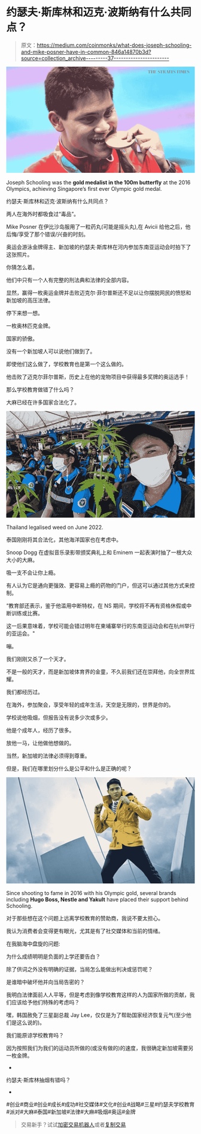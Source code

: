 # 约瑟夫·斯库林和迈克·波斯纳有什么共同点？

> 原文：<https://medium.com/coinmonks/what-does-joseph-schooling-and-mike-posner-have-in-common-846a14870b3d?source=collection_archive---------37----------------------->

![](img/eba7d9ea87294aa5a432b0b46da6d8ca.png)

Joseph Schooling was the **gold medalist in the 100m butterfly** at the 2016 Olympics, achieving Singapore’s first ever Olympic gold medal.

约瑟夫·斯库林和迈克·波斯纳有什么共同点？

两人在海外时都吸食过“毒品”。

Mike Posner 在伊比沙岛服用了一粒药丸(可能是摇头丸),在 Avicii 给他之后，他后悔/享受了那个错误/兴奋的时刻。

奥运会游泳金牌得主、新加坡的约瑟夫·斯库林在河内参加东南亚运动会时拍下了这张照片。

你猜怎么着。

他们中只有一个人有完整的刑法典和法律的全部内容。

显然，赢得一枚奥运金牌并击败迈克尔·菲尔普斯还不足以让你摆脱网民的愤怒和新加坡的高压法律。

停下来想一想。

一枚奥林匹克金牌。

国家的骄傲。

没有一个新加坡人可以说他们做到了。

即使他们这么做了，学校教育也是第一个这么做的。

他击败了迈克尔菲尔普斯，历史上在他的宠物项目中获得最多奖牌的奥运选手！

那么学校教育做错了什么吗？

大麻已经在许多国家合法化了。

![](img/e56b8f96ac6e51508181b5237b98a0b1.png)

Thailand legalised weed on June 2022.

泰国刚刚将其合法化，其他海洋国家也在考虑中。

Snoop Dogg 在虚拟音乐录影带颁奖典礼上和 Eminem 一起表演时抽了一根大众大小的大麻。

吸一支不会让你上瘾。

有人认为它是通向更强效、更容易上瘾的药物的门户，但这可以通过其他方式来控制。

“教育部还表示，鉴于他滥用中断特权，在 NS 期间，学校将不再有资格休假或中断训练或比赛。

这一后果意味着，学校可能会错过明年在柬埔寨举行的东南亚运动会和在杭州举行的亚运会。"

嘣。

我们刚刚又杀了一个天才。

不是一般的天才，而是新加坡体育界的金童，不久前我们还在崇拜他，向全世界炫耀。

我们都经历过。

在海外，参加聚会，享受年轻的成年生活，天空是无限的，世界是你的。

学校说他吸烟，但报告没有说多少次或多少。

他是个成年人，经历了很多。

放他一马，让他做他想做的。

当然，新加坡的法律必须得到尊重。

但是，我们在哪里划分什么是公平和什么是正确的呢？

![](img/d5170e4c4c9407a7ef7c25d831c5f94b.png)

Since shooting to fame in 2016 with his Olympic gold, several brands including **Hugo Boss, Nestle and Yakult** have placed their support behind Schooling.

对于那些想在这个问题上远离学校教育的赞助商，我说不要太担心。

我认为消费者会变得更有眼光，尤其是有了社交媒体和当前的情绪。

在我脑海中盘旋的问题:

为什么成绩明明是负面的上学还要告白？

除了供词之外没有明确的证据，当局怎么能做出判决或惩罚呢？

是谁暗中破坏他并向当局告密的？

我明白法律面前人人平等，但是考虑到像学校教育这样的人为国家所做的贡献，我们应该给予他们特殊的考虑吗？

嘿，韩国赦免了三星副总裁 Jay Lee，仅仅是为了帮助国家经济恢复元气(至少他们是这么说的)。

我们能原谅学校教育吗？

因为按照我们为我们的运动员所做的(或没有做的)的速度，我很确定新加坡需要另一枚金牌。

-

约瑟夫·斯库林抽烟有错吗？

-

#创业#商业#创业#成长#成功#社交媒体#文化#创业#战略#三星#约瑟夫学校教育#派对#大麻#泰国#新加坡#法律#大麻#吸烟#奥运#金牌

> 交易新手？试试[加密交易机器人](/coinmonks/crypto-trading-bot-c2ffce8acb2a)或者[复制交易](/coinmonks/top-10-crypto-copy-trading-platforms-for-beginners-d0c37c7d698c)